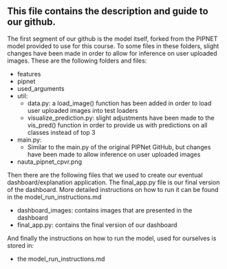 ## This file contains the description and guide to our github. 

The first segment of our github is the model itself, forked from the PIPNET model provided to use for this course. To some files in these folders, slight changes have been made in order to allow for inference on user uploaded images. These are the following folders and files:
- features
- pipnet
- used_arguments
- util:
  - data.py: a load_image() function has been added in order to load user uploaded images into test loaders
  - visualize_prediction.py: slight adjustments have been made to the vis_pred() function in order to provide us with predictions on all classes instead of top 3
- main.py:
  - Similar to the main.py of the original PIPNet GitHub, but changes have been made to allow inference on user uploaded images
- nauta_pipnet_cpvr.png

Then there are the following files that we used to create our eventual dashboard/explanation application. The final_app.py file is our final version of the dashboard. More detailed instructions on how to run it can be found in the model_run_instructions.md
- dashboard_images: contains images that are presented in the dashboard
- final_app.py: contains the final version of our dashboard

And finally the instructions on how to run the model, used for ourselves is stored in:

- the model_run_instructions.md 

